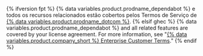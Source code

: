 {% ifversion fpt %}
{% data variables.product.prodname_dependabot %} e todos os recursos relacionados estão cobertos pelos Termos de Serviço de [{% data variables.product.prodname_dotcom %}](/free-pro-team@latest/github/site-policy/github-terms-of-service).
{% elsif ghec %}
{% data variables.product.prodname_dependabot %} and all related features are covered by your license agreement. For more information, see "[{% data variables.product.company_short %} Enterprise Customer Terms](https://github.com/enterprise-legal)."
{% endif %}
